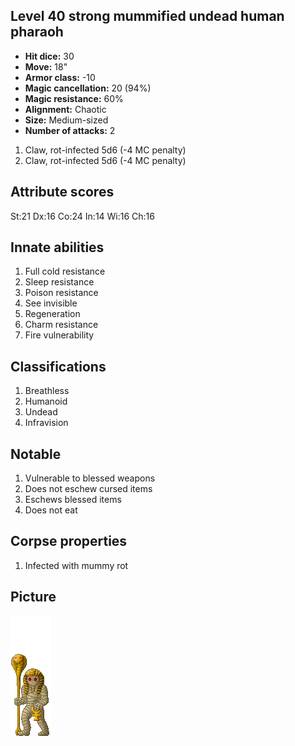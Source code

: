 ## Level 40 strong mummified undead human pharaoh
- **Hit dice:** 30
- **Move:** 18"
- **Armor class:** -10
- **Magic cancellation:** 20 (94%)
- **Magic resistance:** 60%
- **Alignment:** Chaotic
- **Size:** Medium-sized
- **Number of attacks:** 2
1. Claw, rot-infected 5d6 (-4 MC penalty)
2. Claw, rot-infected 5d6 (-4 MC penalty)
## Attribute scores
St:21 Dx:16 Co:24 In:14 Wi:16 Ch:16
## Innate abilities
1. Full cold resistance
2. Sleep resistance
3. Poison resistance
4. See invisible
5. Regeneration
6. Charm resistance
7. Fire vulnerability
## Classifications
1. Breathless
2. Humanoid
3. Undead
4. Infravision
## Notable
1. Vulnerable to blessed weapons
2. Does not eschew cursed items
3. Eschews blessed items
4. Does not eat
## Corpse properties
1. Infected with mummy rot
## Picture
![Greater mummy pharaoh](https://github.com/hyvanmielenpelit/GnollHackTileSet/blob/main/Monsters/greater_mummy_pharaoh/greater_mummy_pharaoh.png)
